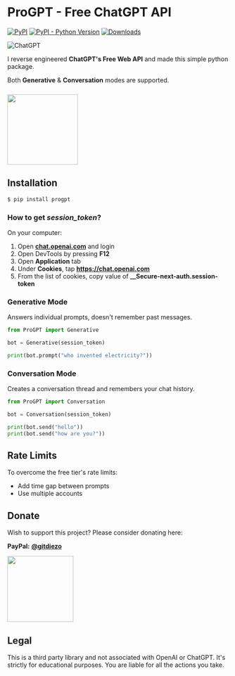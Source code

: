 # ProGPT - Free ChatGPT API

[![PyPI](https://img.shields.io/pypi/v/progpt)](https://pypi.org/project/progpt)
[![PyPI - Python Version](https://img.shields.io/pypi/pyversions/progpt)]()
[![Downloads](https://static.pepy.tech/badge/progpt/month)](https://pepy.tech/project/progpt)

![ChatGPT](https://img.shields.io/badge/chatGPT-74aa9c?style=for-the-badge&logo=openai&logoColor=white)

I reverse engineered **ChatGPT's Free Web API** and made this simple python package.

Both **Generative** & **Conversation** modes are supported.

[<img style="margin-top: 10px" src="https://www.buymeacoffee.com/assets/img/guidelines/download-assets-sm-1.svg" width="160"/>](https://buymeacoffee.com/diezo)

## Installation
```python
$ pip install progpt
```

### How to get *session_token*?
On your computer:
1. Open [**chat.openai.com**](https://chat.openai.com) and login
2. Open DevTools by pressing **F12**
3. Open **Application** tab
4. Under **Cookies**, tap **https://chat.openai.com**
5. From the list of cookies, copy value of **__Secure-next-auth.session-token**


### Generative Mode
Answers individual prompts, doesn't remember past messages.

```python
from ProGPT import Generative

bot = Generative(session_token)

print(bot.prompt("who invented electricity?"))
```

### Conversation Mode
Creates a conversation thread and remembers your chat history.

```python
from ProGPT import Conversation

bot = Conversation(session_token)

print(bot.send("hello"))
print(bot.send("how are you?"))
```

## Rate Limits
To overcome the free tier's rate limits:
- Add time gap between prompts
- Use multiple accounts

## Donate
Wish to support this project? Please consider donating here:

**PayPal:** [**@gitdiezo**](https://www.paypal.com/paypalme/gitdiezo)

[<img src="https://www.buymeacoffee.com/assets/img/guidelines/download-assets-sm-1.svg" width="150"/>](https://buymeacoffee.com/diezo)

## Legal
This is a third party library and not associated with OpenAI or ChatGPT. It's strictly for educational purposes. You are liable for all the actions you take.
